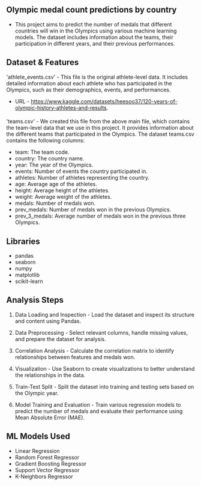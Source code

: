 ## Olympic medal count predictions by country

- This project aims to predict the number of medals that different countries will win in the Olympics using various machine learning models. The dataset includes information about the teams, their participation in different years, and their previous performances.




## Dataset & Features

'athlete_events.csv' - This file is the original athlete-level data. It includes detailed information about each athlete who has participated in the Olympics, such as their demographics, events, and performances. 
- URL - https://www.kaggle.com/datasets/heesoo37/120-years-of-olympic-history-athletes-and-results.
####

'teams.csv' - We created this file from the above main file, which contains the team-level data that we use in this project. It provides information about the different teams that participated in the Olympics. The dataset teams.csv contains the following columns:

- team: The team code.
- country: The country name.
- year: The year of the Olympics.
- events: Number of events the country participated in.
- athletes: Number of athletes representing the country.
- age: Average age of the athletes.
- height: Average height of the athletes.
- weight: Average weight of the athletes.
- medals: Number of medals won.
- prev_medals: Number of medals won in the previous Olympics.
- prev_3_medals: Average number of medals won in the previous three Olympics.





## Libraries

- pandas
- seaborn
- numpy
- matplotlib
- scikit-learn
## Analysis Steps

1. Data Loading and Inspection - Load the dataset and inspect its structure and content using Pandas.

2. Data Preprocessing - Select relevant columns, handle missing values, and prepare the dataset for analysis.

3. Correlation Analysis - Calculate the correlation matrix to identify relationships between features and medals won.

3. Visualization - Use Seaborn to create visualizations to better understand the relationships in the data.

4. Train-Test Split - Split the dataset into training and testing sets based on the Olympic year.

5. Model Training and Evaluation - Train various regression models to predict the number of medals and evaluate their performance using Mean Absolute Error (MAE).

## ML Models Used 

- Linear Regression 
- Random Forest Regressor 
- Gradient Boosting Regressor
- Support Vector Regressor 
- K-Neighbors Regressor

